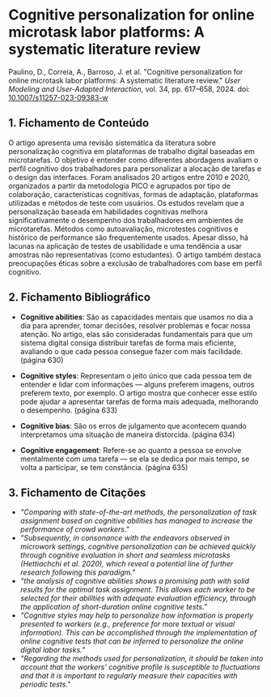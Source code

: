 # Cognitive personalization for online microtask labor platforms: A systematic literature review

Paulino, D., Correia, A., Barroso, J. et al. "Cognitive personalization for online microtask labor platforms: A systematic literature review." *User Modeling and User-Adapted Interaction*, vol. 34, pp. 617–658, 2024. doi: [10.1007/s11257-023-09383-w](https://doi.org/10.1007/s11257-023-09383-w)

## 1. Fichamento de Conteúdo

O artigo apresenta uma revisão sistemática da literatura sobre personalização cognitiva em plataformas de trabalho digital baseadas em microtarefas. O objetivo é entender como diferentes abordagens avaliam o perfil cognitivo dos trabalhadores para personalizar a alocação de tarefas e o design das interfaces. Foram analisados 20 artigos entre 2010 e 2020, organizados a partir da metodologia PICO e agrupados por tipo de colaboração, características cognitivas, formas de adaptação, plataformas utilizadas e métodos de teste com usuários. Os estudos revelam que a personalização baseada em habilidades cognitivas melhora significativamente o desempenho dos trabalhadores em ambientes de microtarefas. Métodos como autoavaliação, microtestes cognitivos e histórico de performance são frequentemente usados. Apesar disso, há lacunas na aplicação de testes de usabilidade e uma tendência a usar amostras não representativas (como estudantes). O artigo também destaca preocupações éticas sobre a exclusão de trabalhadores com base em perfil cognitivo.

## 2. Fichamento Bibliográfico

- **Cognitive abilities**: São as capacidades mentais que usamos no dia a dia para aprender, tomar decisões, resolver problemas e focar nossa atenção. No artigo, elas são consideradas fundamentais para que um sistema digital consiga distribuir tarefas de forma mais eficiente, avaliando o que cada pessoa consegue fazer com mais facilidade.(página 630)

- **Cognitive styles**: Representam o jeito único que cada pessoa tem de entender e lidar com informações — alguns preferem imagens, outros preferem texto, por exemplo. O artigo mostra que conhecer esse estilo pode ajudar a apresentar tarefas de forma mais adequada, melhorando o desempenho. (página 633)

- **Cognitive bias**: São os erros de julgamento que acontecem quando interpretamos uma situação de maneira distorcida. (página 634)

- **Cognitive engagement**: Refere-se ao quanto a pessoa se envolve mentalmente com uma tarefa — se ela se dedica por mais tempo, se volta a participar, se tem constância. (página 635)

## 3. Fichamento de Citações

* _"Comparing with state-of-the-art methods, the personalization of task assignment based on cognitive abilities has managed to increase the performance of crowd workers."_
* _"Subsequently, in consonance with the endeavors observed in microwork settings, cognitive personalization can be achieved quickly through cognitive evaluation in short and seamless microtasks (Hettiachchi et al. 2020), which reveal a potential line of further research following this paradigm."_
* _"the analysis of cognitive abilities shows a promising path with solid results for the optimal task assignment. This allows each worker to be selected for their abilities with adequate evaluation efficiency, through the application of short-duration online cognitive tests."_
* _"Cognitive styles may help to personalize how information is properly presented to workers (e.g., preference for more textual or visual information). This can be accomplished through the implementation of online cognitive tests that can be inferred to personalize the online digital labor tasks."_
* _"Regarding the methods used for personalization, it should be taken into account that the workers' cognitive profile is susceptible to fluctuations and that it is important to regularly measure their capacities with periodic tests."_
